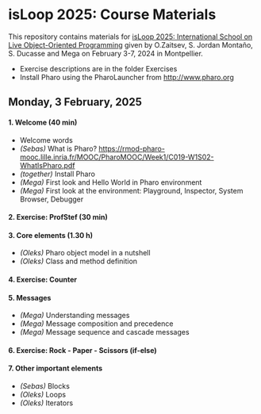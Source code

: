 # isLoop 2025: Course Materials

This repository contains materials for [isLoop 2025: International School on Live Object-Oriented Programming](https://isloop.pharo.org) 
given by O.Zaitsev, S. Jordan Montaño, S. Ducasse and Mega on February 3-7, 2024 in Montpellier.

- Exercise descriptions are in the folder Exercises
- Install Pharo using the PharoLauncher from http://www.pharo.org


## Monday, 3 February, 2025

#### 1. Welcome (40 min)

- Welcome words
- _(Sebas)_ What is Pharo? https://rmod-pharo-mooc.lille.inria.fr/MOOC/PharoMOOC/Week1/C019-W1S02-WhatIsPharo.pdf
- _(together)_ Install Pharo
- _(Mega)_ First look and Hello World in Pharo environment
- _(Mega)_ First look at the environment: Playground, Inspector, System Browser, Debugger

#### 2. Exercise: ProfStef (30 min)

#### 3. Core elements (1.30 h)

- _(Oleks)_ Pharo object model in a nutshell
- _(Oleks)_ Class and method definition

#### 4. Exercise: Counter

#### 5. Messages 

- _(Mega)_ Understanding messages
- _(Mega)_ Message composition and precedence
- _(Mega)_ Message sequence and cascade messages

#### 6. Exercise: Rock - Paper - Scissors (if-else)

#### 7. Other important elements

- _(Sebas)_ Blocks
- _(Oleks)_ Loops
- _(Oleks)_ Iterators
